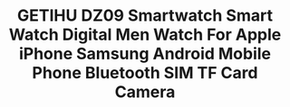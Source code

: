 ---
templateKey: product-page-template
featuredImage: >-
  ../../../static/img/32888020022_0GETIHU-DZ09-Smartwatch-Smart-Watch-Digital-Men-Watch-For-Apple-iPhone-Samsung-Android-Mobile-Phone-Bluetooth.jpg
price: 16.789333333333328
id: '32888020022'
title: >-
  GETIHU DZ09 Smartwatch Smart Watch Digital Men Watch For Apple iPhone Samsung
  Android Mobile Phone Bluetooth SIM TF Card Camera 
images:
  - >-
    ../../../static/img/32888020022_0GETIHU-DZ09-Smartwatch-Smart-Watch-Digital-Men-Watch-For-Apple-iPhone-Samsung-Android-Mobile-Phone-Bluetooth.jpg
  - >-
    ../../../static/img/32888020022_1GETIHU-DZ09-Smartwatch-Smart-Watch-Digital-Men-Watch-For-Apple-iPhone-Samsung-Android-Mobile-Phone-Bluetooth.jpg
  - >-
    ../../../static/img/32888020022_2GETIHU-DZ09-Smartwatch-Smart-Watch-Digital-Men-Watch-For-Apple-iPhone-Samsung-Android-Mobile-Phone-Bluetooth.jpg
  - >-
    ../../../static/img/32888020022_3GETIHU-DZ09-Smartwatch-Smart-Watch-Digital-Men-Watch-For-Apple-iPhone-Samsung-Android-Mobile-Phone-Bluetooth.jpg
  - >-
    ../../../static/img/32888020022_4GETIHU-DZ09-Smartwatch-Smart-Watch-Digital-Men-Watch-For-Apple-iPhone-Samsung-Android-Mobile-Phone-Bluetooth.jpg
  - >-
    ../../../static/img/32888020022_5GETIHU-DZ09-Smartwatch-Smart-Watch-Digital-Men-Watch-For-Apple-iPhone-Samsung-Android-Mobile-Phone-Bluetooth.jpg
options:
  - title: Color
    options:
      - optionId: '14:29'
        src: ../../../static/img/32888020022_Color_0_0.jpg
        text: DZ09 Black
      - optionId: '14:193'
        src: ../../../static/img/32888020022_Color_0_1.jpg
        text: DZ09 White
      - optionId: '14:350850'
        src: ../../../static/img/32888020022_Color_0_2.jpg
        text: DZ09 Gold
  - title: Ships From
    options:
      - optionId: '200007763:201336100'
        text: China
      - optionId: '200007763:201336103'
        text: Russian Federation
  - title: Size
    options:
      - optionId: '5:361385'
        text: With Box
      - optionId: '5:361386'
        text: Box And 1G TF Card
      - optionId: '5:100014064'
        text: Box And 8G TF Card
variants:
  - skuAttr: '14:29#DZ09 Black;200007763:201336100;5:361386#Box And 1G TF Card'
    pricing: '14.88'
    combinedAttributes:
      - '14:29'
      - '200007763:201336100'
      - '5:361386'
  - skuAttr: '14:29#DZ09 Black;200007763:201336100;5:100014064#Box And 8G TF Card'
    pricing: '16.88'
    combinedAttributes:
      - '14:29'
      - '200007763:201336100'
      - '5:100014064'
  - skuAttr: '14:29#DZ09 Black;200007763:201336100;5:361385#With Box'
    pricing: '9.88'
    combinedAttributes:
      - '14:29'
      - '200007763:201336100'
      - '5:361385'
  - skuAttr: '14:29#DZ09 Black;200007763:201336103;5:361386#Box And 1G TF Card'
    pricing: '14.88'
    combinedAttributes:
      - '14:29'
      - '200007763:201336103'
      - '5:361386'
  - skuAttr: '14:29#DZ09 Black;200007763:201336103;5:100014064#Box And 8G TF Card'
    pricing: '16.88'
    combinedAttributes:
      - '14:29'
      - '200007763:201336103'
      - '5:100014064'
  - skuAttr: '14:29#DZ09 Black;200007763:201336103;5:361385#With Box'
    pricing: '11.88'
    combinedAttributes:
      - '14:29'
      - '200007763:201336103'
      - '5:361385'
  - skuAttr: '14:193#DZ09 White;200007763:201336100;5:361386#Box And 1G TF Card'
    pricing: '14.88'
    combinedAttributes:
      - '14:193'
      - '200007763:201336100'
      - '5:361386'
  - skuAttr: '14:193#DZ09 White;200007763:201336100;5:100014064#Box And 8G TF Card'
    pricing: '16.88'
    combinedAttributes:
      - '14:193'
      - '200007763:201336100'
      - '5:100014064'
  - skuAttr: '14:193#DZ09 White;200007763:201336100;5:361385#With Box'
    pricing: '9.88'
    combinedAttributes:
      - '14:193'
      - '200007763:201336100'
      - '5:361385'
  - skuAttr: '14:193#DZ09 White;200007763:201336103;5:361386#Box And 1G TF Card'
    pricing: '14.88'
    combinedAttributes:
      - '14:193'
      - '200007763:201336103'
      - '5:361386'
  - skuAttr: '14:193#DZ09 White;200007763:201336103;5:100014064#Box And 8G TF Card'
    pricing: '16.88'
    combinedAttributes:
      - '14:193'
      - '200007763:201336103'
      - '5:100014064'
  - skuAttr: '14:193#DZ09 White;200007763:201336103;5:361385#With Box'
    pricing: '9.88'
    combinedAttributes:
      - '14:193'
      - '200007763:201336103'
      - '5:361385'
  - skuAttr: '14:350850#DZ09 Gold;200007763:201336100;5:361386#Box And 1G TF Card'
    pricing: '14.88'
    combinedAttributes:
      - '14:350850'
      - '200007763:201336100'
      - '5:361386'
  - skuAttr: '14:350850#DZ09 Gold;200007763:201336100;5:100014064#Box And 8G TF Card'
    pricing: '16.88'
    combinedAttributes:
      - '14:350850'
      - '200007763:201336100'
      - '5:100014064'
  - skuAttr: '14:350850#DZ09 Gold;200007763:201336100;5:361385#With Box'
    pricing: '9.88'
    combinedAttributes:
      - '14:350850'
      - '200007763:201336100'
      - '5:361385'
  - skuAttr: '14:350850#DZ09 Gold;200007763:201336103;5:361386#Box And 1G TF Card'
    pricing: '14.88'
    combinedAttributes:
      - '14:350850'
      - '200007763:201336103'
      - '5:361386'
  - skuAttr: '14:350850#DZ09 Gold;200007763:201336103;5:100014064#Box And 8G TF Card'
    pricing: '16.88'
    combinedAttributes:
      - '14:350850'
      - '200007763:201336103'
      - '5:100014064'
  - skuAttr: '14:350850#DZ09 Gold;200007763:201336103;5:361385#With Box'
    pricing: '9.88'
    combinedAttributes:
      - '14:350850'
      - '200007763:201336103'
      - '5:361385'
tags:
  - Movement Type
  - Electronic
  - Function
  - >-
    Passometer,Sleep Tracker,Big Three Needles,Calculators,Permanent Calendar,24
    hour instruction,Message Reminder,Interactive Music,Calendar,Dial Call,Power
    Reserve,Push Message,Alarm Clock,Month,Answer Call,Week,Call Reminder
  - Case Material
  - Alloy
  - Rear Camera
  - 0.3MP
  - Display Size
  - 1.56inch
  - Waterproof Grade
  - Not Waterproof
  - Brand Name
  - GETIHU
  - Language
  - 'Portuguese,Spanish,English,Hebrew,Arabic,Greek,Russian,Italian,Dutch,French'
  - ROM
  - <128MB
  - RAM
  - <128MB
  - Resolution
  - 240*240 pixels
  - Screen Shape
  - Square
  - Network Mode
  - 2g
  - Application Age Group
  - Adult
  - CPU Model
  - MTK Platform 6261
  - System
  - None
  - Band Material
  - Silica Gel
  - Multiple Dials
  - 'Yes'
  - CPU Manufacturer
  - Mediatek
  - Compatibility
  - All Compatible
  - Battery Capacity
  - 300-450mAh
  - Type
  - On Wrist
  - Battery Detachable
  - 'Yes'
  - Style
  - Fashion
  - SIM Card Available
  - 'Yes'
  - Color
  - 'Black, White and Rose Gold'
  - 'Type '
  - Smart Watch
  - Name
  - DZ09 Smart Watch
  - Key Words
  - DZ09 Smartwatch
  - Function
  - Fully Compatible For Android Phone
  - Function 2
  - Limitted Compatible For iPhone Phone
  - Function 3
  - SIM Smart Phone
  - Feature
  - Answer Call
  - Feature 1
  - Smartwatch
  - Feature 2
  - Wrist Watch
meta: {}
description: ''
---
